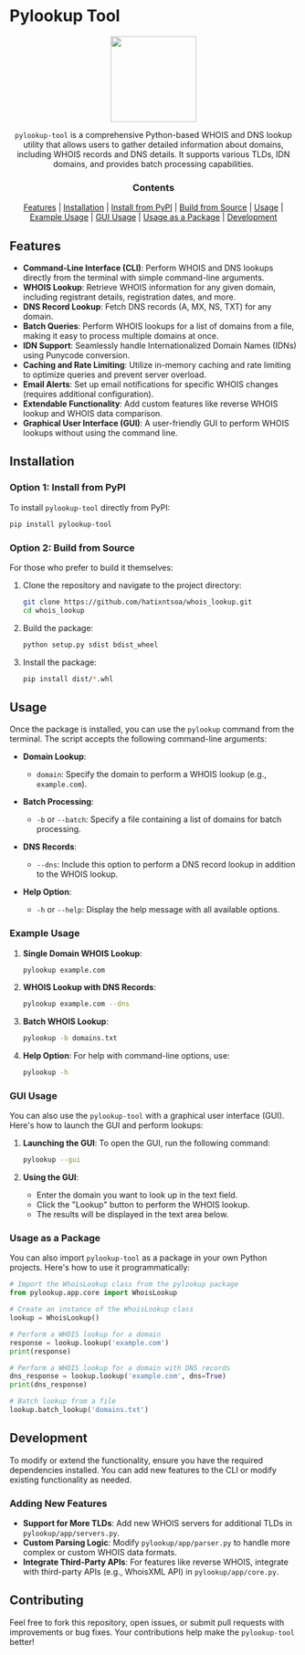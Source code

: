 # Pylookup Tool

<p align="center">
 <img height="150" src="https://raw.githubusercontent.com/hatixntsoa/whois_lookup/master/imgs/pylookup.png"/>
</p>

<div align="center">

<p>

``pylookup-tool`` is a comprehensive Python-based WHOIS and DNS lookup utility that allows users to gather detailed information about domains, including WHOIS records and DNS details. It supports various TLDs, IDN domains, and provides batch processing capabilities. 

</p>

### Contents

[Features](#features) |
[Installation](#installation) |
[Install from PyPI](#option-1-install-from-pypi) |
[Build from Source](#option-2-build-from-source) |
[Usage](#usage) |
[Example Usage](#example-usage) |
[GUI Usage](#gui-usage) |
[Usage as a Package](#usage-as-a-package) |
[Development](#development)

</div>

## Features

- **Command-Line Interface (CLI)**: Perform WHOIS and DNS lookups directly from the terminal with simple command-line arguments.
- **WHOIS Lookup**: Retrieve WHOIS information for any given domain, including registrant details, registration dates, and more.
- **DNS Record Lookup**: Fetch DNS records (A, MX, NS, TXT) for any domain.
- **Batch Queries**: Perform WHOIS lookups for a list of domains from a file, making it easy to process multiple domains at once.
- **IDN Support**: Seamlessly handle Internationalized Domain Names (IDNs) using Punycode conversion.
- **Caching and Rate Limiting**: Utilize in-memory caching and rate limiting to optimize queries and prevent server overload.
- **Email Alerts**: Set up email notifications for specific WHOIS changes (requires additional configuration).
- **Extendable Functionality**: Add custom features like reverse WHOIS lookup and WHOIS data comparison.
- **Graphical User Interface (GUI)**: A user-friendly GUI to perform WHOIS lookups without using the command line.

## Installation

### Option 1: Install from PyPI

To install `pylookup-tool` directly from PyPI:

```bash
pip install pylookup-tool
```

### Option 2: Build from Source

For those who prefer to build it themselves:

1. Clone the repository and navigate to the project directory:

   ```bash
   git clone https://github.com/hatixntsoa/whois_lookup.git
   cd whois_lookup
   ```

2. Build the package:

   ```bash
   python setup.py sdist bdist_wheel
   ```

3. Install the package:

   ```bash
   pip install dist/*.whl
   ```

## Usage

Once the package is installed, you can use the `pylookup` command from the terminal. The script accepts the following command-line arguments:

- **Domain Lookup**:
  - `domain`: Specify the domain to perform a WHOIS lookup (e.g., `example.com`).

- **Batch Processing**:
  - `-b` or `--batch`: Specify a file containing a list of domains for batch processing.

- **DNS Records**:
  - `--dns`: Include this option to perform a DNS record lookup in addition to the WHOIS lookup.

- **Help Option**:
  - `-h` or `--help`: Display the help message with all available options.

### Example Usage

1. **Single Domain WHOIS Lookup**:
   ```bash
   pylookup example.com
   ```

2. **WHOIS Lookup with DNS Records**:
   ```bash
   pylookup example.com --dns
   ```

3. **Batch WHOIS Lookup**:
   ```bash
   pylookup -b domains.txt
   ```

4. **Help Option**:
   For help with command-line options, use:
   ```bash
   pylookup -h
   ```

### GUI Usage

You can also use the `pylookup-tool` with a graphical user interface (GUI). Here's how to launch the GUI and perform lookups:

1. **Launching the GUI**:
   To open the GUI, run the following command:
   ```bash
   pylookup --gui
   ```

2. **Using the GUI**:
   - Enter the domain you want to look up in the text field.
   - Click the "Lookup" button to perform the WHOIS lookup.
   - The results will be displayed in the text area below.

### Usage as a Package

You can also import `pylookup-tool` as a package in your own Python projects. Here's how to use it programmatically:

```python
# Import the WhoisLookup class from the pylookup package
from pylookup.app.core import WhoisLookup

# Create an instance of the WhoisLookup class
lookup = WhoisLookup()

# Perform a WHOIS lookup for a domain
response = lookup.lookup('example.com')
print(response)

# Perform a WHOIS lookup for a domain with DNS records
dns_response = lookup.lookup('example.com', dns=True)
print(dns_response)

# Batch lookup from a file
lookup.batch_lookup('domains.txt')
```

## Development

To modify or extend the functionality, ensure you have the required dependencies installed. You can add new features to the CLI or modify existing functionality as needed.

### Adding New Features

- **Support for More TLDs**: Add new WHOIS servers for additional TLDs in `pylookup/app/servers.py`.
- **Custom Parsing Logic**: Modify `pylookup/app/parser.py` to handle more complex or custom WHOIS data formats.
- **Integrate Third-Party APIs**: For features like reverse WHOIS, integrate with third-party APIs (e.g., WhoisXML API) in `pylookup/app/core.py`.

## Contributing

Feel free to fork this repository, open issues, or submit pull requests with improvements or bug fixes. Your contributions help make the `pylookup-tool` better!